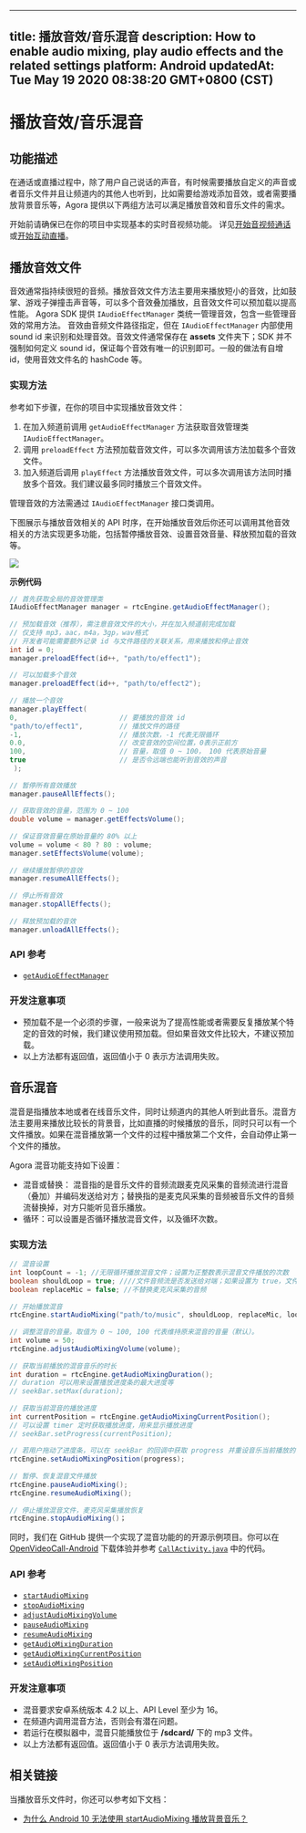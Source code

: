 
---
title: 播放音效/音乐混音
description: How to enable audio mixing, play audio effects and the related settings
platform: Android
updatedAt: Tue May 19 2020 08:38:20 GMT+0800 (CST)
---
# 播放音效/音乐混音
## 功能描述

在通话或直播过程中，除了用户自己说话的声音，有时候需要播放自定义的声音或者音乐文件并且让频道内的其他人也听到，比如需要给游戏添加音效，或者需要播放背景音乐等，Agora 提供以下两组方法可以满足播放音效和音乐文件的需求。

开始前请确保已在你的项目中实现基本的实时音视频功能。 详见[开始音视频通话](../../cn/Audio%20Broadcast/start_call_android.md)或[开始互动直播](../../cn/Audio%20Broadcast/start_live_android.md)。

## 播放音效文件

音效通常指持续很短的音频。播放音效文件方法主要用来播放短小的音效，比如鼓掌、游戏子弹撞击声音等，可以多个音效叠加播放，且音效文件可以预加载以提高性能。
Agora SDK 提供 `IAudioEffectManager` 类统一管理音效，包含一些管理音效的常用方法。 音效由音频文件路径指定，但在 `IAudioEffectManager` 内部使用 sound id 来识别和处理音效。音效文件通常保存在 **assets** 文件夹下；SDK 并不强制如何定义 sound id，保证每个音效有唯一的识别即可。一般的做法有自增 id，使用音效文件名的 hashCode 等。

### 实现方法

参考如下步骤，在你的项目中实现播放音效文件：

1. 在加入频道前调用 `getAudioEffectManager` 方法获取音效管理类 `IAudioEffectManager`。
2. 调用 `preloadEffect` 方法预加载音效文件，可以多次调用该方法加载多个音效文件。
3. 加入频道后调用 `playEffect` 方法播放音效文件，可以多次调用该方法同时播放多个音效。我们建议最多同时播放三个音效文件。

<div class="alert note">管理音效的方法需通过 <code>IAudioEffectManager</code> 接口类调用。</div>

下图展示与播放音效相关的 API 时序，在开始播放音效后你还可以调用其他音效相关的方法实现更多功能，包括暂停播放音效、设置音效音量、释放预加载的音效等。

![](https://web-cdn.agora.io/docs-files/1569321491742)

**示例代码**

```java
// 首先获取全局的音效管理类
IAudioEffectManager manager = rtcEngine.getAudioEffectManager();
  
// 预加载音效（推荐），需注意音效文件的大小，并在加入频道前完成加载
// 仅支持 mp3，aac，m4a，3gp，wav格式
// 开发者可能需要额外记录 id 与文件路径的关联关系，用来播放和停止音效
int id = 0;
manager.preloadEffect(id++, "path/to/effect1");
  
// 可以加载多个音效
manager.preloadEffect(id++, "path/to/effect2");
  
// 播放一个音效
manager.playEffect(
0,                         // 要播放的音效 id 
"path/to/effect1",         // 播放文件的路径
-1,                        // 播放次数，-1 代表无限循环
0.0,                       // 改变音效的空间位置，0表示正前方
100,                       // 音量，取值 0 ~ 100， 100 代表原始音量
true                       // 是否令远端也能听到音效的声音
 );
  
// 暂停所有音效播放
manager.pauseAllEffects();
  
// 获取音效的音量，范围为 0 ~ 100
double volume = manager.getEffectsVolume();
  
// 保证音效音量在原始音量的 80% 以上
volume = volume < 80 ? 80 : volume;
manager.setEffectsVolume(volume);
  
// 继续播放暂停的音效
manager.resumeAllEffects();
  
// 停止所有音效
manager.stopAllEffects();
  
// 释放预加载的音效
manager.unloadAllEffects();
```

### API 参考

- [`getAudioEffectManager`](https://docs.agora.io/cn/Audio%20Broadcast/API%20Reference/java/classio_1_1agora_1_1rtc_1_1_rtc_engine.html#afd61b8d5e923f9e03cd419dcaf23b4af)


### 开发注意事项

- 预加载不是一个必须的步骤，一般来说为了提高性能或者需要反复播放某个特定的音效的时候，我们建议使用预加载。但如果音效文件比较大，不建议预加载。
- 以上方法都有返回值，返回值小于 0 表示方法调用失败。

## 音乐混音

混音是指播放本地或者在线音乐文件，同时让频道内的其他人听到此音乐。混音方法主要用来播放比较长的背景音，比如直播的时候播放的音乐，同时只可以有一个文件播放。如果在混音播放第一个文件的过程中播放第二个文件，会自动停止第一个文件的播放。

Agora 混音功能支持如下设置：

- 混音或替换： 混音指的是音乐文件的音频流跟麦克风采集的音频流进行混音（叠加）并编码发送给对方；替换指的是麦克风采集的音频被音乐文件的音频流替换掉，对方只能听见音乐播放。
- 循环：可以设置是否循环播放混音文件，以及循环次数。

### 实现方法

```java
// 混音设置
int loopCount = -1; //无限循环播放混音文件；设置为正整数表示混音文件播放的次数
boolean shouldLoop = true; ////文件音频流是否发送给对端；如果设置为 true，文件音频流仅在本地可以听见，不会发送到对端
boolean replaceMic = false; //不替换麦克风采集的音频
  
// 开始播放混音
rtcEngine.startAudioMixing("path/to/music", shouldLoop, replaceMic, loopCount);
  
// 调整混音的音量。取值为 0 ~ 100, 100 代表维持原来混音的音量（默认）。
int volume = 50;
rtcEngine.adjustAudioMixingVolume(volume);
  
// 获取当前播放的混音音乐的时长
int duration = rtcEngine.getAudioMixingDuration();
// duration 可以用来设置播放进度条的最大进度等
// seekBar.setMax(duration);
  
// 获取当前混音的播放进度
int currentPosition = rtcEngine.getAudioMixingCurrentPosition();
// 可以设置 timer 定时获取播放进度，用来显示播放进度
// seekBar.setProgress(currentPosition);
  
// 若用户拖动了进度条，可以在 seekBar 的回调中获取 progress 并重设音乐当前播放的位置
rtcEngine.setAudioMixingPosition(progress);
  
// 暂停、恢复混音文件播放
rtcEngine.pauseAudioMixing();
rtcEngine.resumeAudioMixing();
  
// 停止播放混音文件，麦克风采集播放恢复
rtcEngine.stopAudioMixing()；
```

同时，我们在 GitHub 提供一个实现了混音功能的的开源示例项目。你可以在 [OpenVideoCall-Android](https://github.com/AgoraIO/Basic-Video-Call/blob/master/Group-Video/OpenVideoCall-Android) 下载体验并参考 [`CallActivity.java`](https://github.com/AgoraIO/Basic-Video-Call/blob/master/Group-Video/OpenVideoCall-Android/app/src/main/java/io/agora/openvcall/ui/CallActivity.java) 中的代码。

### API 参考

- [`startAudioMixing`](https://docs.agora.io/cn/Audio%20Broadcast/API%20Reference/java/classio_1_1agora_1_1rtc_1_1_rtc_engine.html#ac56ceea1a143a4898382bce10b04df09)
- [`stopAudioMixing`](https://docs.agora.io/cn/Audio%20Broadcast/API%20Reference/java/classio_1_1agora_1_1rtc_1_1_rtc_engine.html#addb1cbc23b7f725eea6eedd18412854d)
- [`adjustAudioMixingVolume`](https://docs.agora.io/cn/Audio%20Broadcast/API%20Reference/java/classio_1_1agora_1_1rtc_1_1_rtc_engine.html#a13c5737248d5a5abf6e8eb3130aba65a)
- [`pauseAudioMixing`](https://docs.agora.io/cn/Audio%20Broadcast/API%20Reference/java/classio_1_1agora_1_1rtc_1_1_rtc_engine.html#ab2d4fb72ec3031f59da72b55857e0da7)
- [`resumeAudioMixing`](https://docs.agora.io/cn/Audio%20Broadcast/API%20Reference/java/classio_1_1agora_1_1rtc_1_1_rtc_engine.html#aedad78215c21f0a6acac7f155199f3ce)
- [`getAudioMixingDuration`](https://docs.agora.io/cn/Audio%20Broadcast/API%20Reference/java/classio_1_1agora_1_1rtc_1_1_rtc_engine.html#a8bbeb8a8b07e4e7b1a0a493f1c66998d)
- [`getAudioMixingCurrentPosition`](https://docs.agora.io/cn/Audio%20Broadcast/API%20Reference/java/classio_1_1agora_1_1rtc_1_1_rtc_engine.html#a5119b0e6b356f867f7e13a6e1b2bb3e5)
- [`setAudioMixingPosition`](https://docs.agora.io/cn/Audio%20Broadcast/API%20Reference/java/classio_1_1agora_1_1rtc_1_1_rtc_engine.html#a12c3dc250c86d54552c1589dfda2e002)

### 开发注意事项

- 混音要求安卓系统版本 4.2 以上、API Level 至少为 16。
- 在频道内调用混音方法，否则会有潜在问题。
- 若运行在模拟器中，混音只能播放位于 **/sdcard/** 下的 mp3 文件。
- 以上方法都有返回值。返回值小于 0 表示方法调用失败。

## 相关链接

当播放音乐文件时，你还可以参考如下文档：

- [为什么 Android 10 无法使用 startAudioMixing 播放背景音乐？](https://docs.agora.io/cn/faq/android_startaudiomixing_permission)
